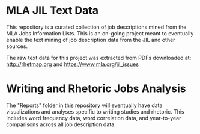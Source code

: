 # MLA JIL Text Data

This repository is a curated collection of job descriptions mined from the MLA Jobs Information Lists. This is an on-going project meant to eventually enable the text mining of job description data from the JIL and other sources. 

The raw text data for this project was extracted from PDFs downloaded at: http://rhetmap.org and https://www.mla.org/jil_issues

# Writing and Rhetoric Jobs Analysis

The "Reports" folder in this repository will eventually have data visualizations and analyses specific to writing studies and rhetoric. This includes word frequency data, word correlation data, and year-to-year comparisons across all job description data.  

